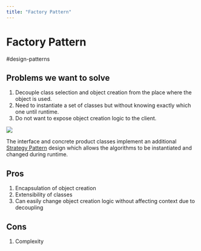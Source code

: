 ```yaml
---
title: "Factory Pattern"
---
```

# Factory Pattern
#design-patterns 

## Problems we want to solve
1. Decouple class selection and object creation from the place where the object is used.
2. Need to instantiate a set of classes but without knowing exactly which one until runtime.
3. Do not want to expose object creation logic to the client.

![](https://i.imgur.com/sHF2nj4.png)

The interface and concrete product classes implement an additional [Strategy Pattern](Notes/Strategy%20Pattern.md) design which allows the algorithms to be instantiated and changed during runtime.

## Pros
1. Encapsulation of object creation
2. Extensibility of classes
3. Can easily change object creation logic without affecting context due to decoupling

## Cons
1. Complexity
